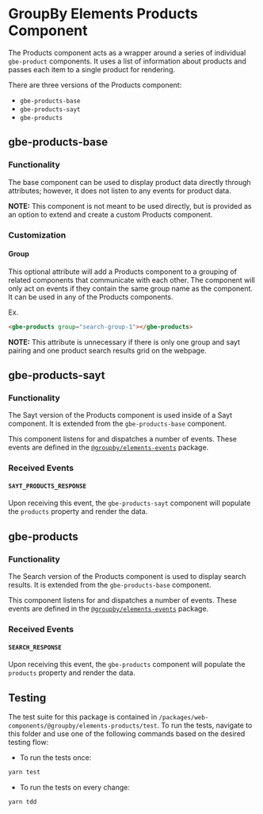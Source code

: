 # GroupBy Elements Products Component

The Products component acts as a wrapper around a series of individual
`gbe-product` components. It uses a list of information about products
and passes each item to a single product for rendering.

There are three versions of the Products component:
- `gbe-products-base`
- `gbe-products-sayt`
- `gbe-products`

## gbe-products-base

### Functionality

The base component can be used to display product data directly through attributes; however, it does not listen to any events for product data.

**NOTE:** This component is not meant to be used directly, but is provided as an option to extend and create a custom Products component.

### Customization

#### Group

This optional attribute will add a Products component to a grouping of related components that communicate with each other. The component will only act on events if they contain the same group name as the component. It can be used in any of the Products components.

Ex.
```html
<gbe-products group="search-group-1"></gbe-products>
```

**NOTE:** This attribute is unnecessary if there is only one group and sayt pairing and one product search results grid on the webpage.

## gbe-products-sayt

### Functionality

The Sayt version of the Products component is used inside of a Sayt component. It is extended from the `gbe-products-base` component.

This component listens for and dispatches a number of events. These events are defined in the [`@groupby/elements-events`][elements-events] package.

### Received Events

#### `SAYT_PRODUCTS_RESPONSE`

Upon receiving this event, the `gbe-products-sayt` component will populate the `products` property and render the data.

## gbe-products

### Functionality

The Search version of the Products component is used to display search results. It is extended from the `gbe-products-base` component.

This component listens for and dispatches a number of events. These events are defined in the [`@groupby/elements-events`][elements-events] package.

### Received Events

#### `SEARCH_RESPONSE`

Upon receiving this event, the `gbe-products` component will populate the `products` property and render the data.

## Testing

The test suite for this package is contained in `/packages/web-components/@groupby/elements-products/test`.
To run the tests, navigate to this folder and use one of the following commands based on the desired testing flow:

- To run the tests once:

 ```sh
yarn test
```

- To run the tests on every change:

```sh
yarn tdd
```

[elements-events]: https://github.com/groupby/elements-events
